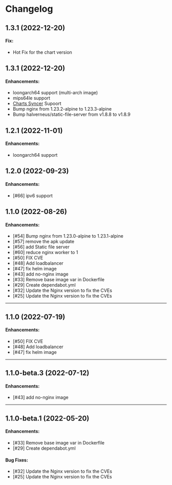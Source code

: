 # Changelog

## 1.3.1 (2022-12-20)

#### Fix:
- Hot Fix for the chart version

## 1.3.1 (2022-12-20)

#### Enhancements:

- loongarch64 support (multi-arch image)
- mips64le support
- [Charts Syncer](https://github.com/DaoCloud/charts-syncer) Supoort
- Bump nginx from 1.23.2-alpine to 1.23.3-alpine
- Bump halverneus/static-file-server from v1.8.8 to v1.8.9 

## 1.2.1 (2022-11-01)

#### Enhancements:

- loongarch64 support

## 1.2.0 (2022-09-23)

#### Enhancements:

- [#66] ipv6 support

## 1.1.0 (2022-08-26)

#### Enhancements:

- [#54] Bump nginx from 1.23.0-alpine to 1.23.1-alpine
- [#57] remove the apk update
- [#56] add Static file server  
- [#60] reduce nginx worker to 1
- [#50] FIX CVE
- [#48] Add loadbalancer
- [#47] fix helm image
- [#43] add no-nginx image 
- [#33] Remove base image var in Dockerfile
- [#29] Create dependabot.yml
- [#32] Update the Nginx version to fix the CVEs
- [#25] Update the Nginx version to fix the CVEs

---

## 1.1.0 (2022-07-19)

#### Enhancements:

- [#50] FIX CVE
- [#48] Add loadbalancer
- [#47] fix helm image

---

## 1.1.0-beta.3 (2022-07-12)

#### Enhancements:

- [#43] add no-nginx image 

---

## 1.1.0-beta.1 (2022-05-20)

#### Enhancements:

- [#33] Remove base image var in Dockerfile
- [#29] Create dependabot.yml

#### Bug Fixes:

- [#32] Update the Nginx version to fix the CVEs
- [#25] Update the Nginx version to fix the CVEs

